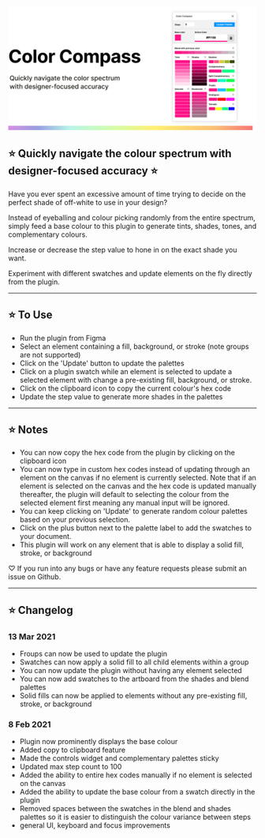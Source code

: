 ![Figma Color Compass](./colorartwork.jpg)

## ⭐️ Quickly navigate the colour spectrum with designer-focused accuracy ⭐️

Have you ever spent an excessive amount of time trying to decide on the perfect shade of off-white to use in your design?

Instead of eyeballing and colour picking randomly from the entire spectrum, simply feed a base colour to this plugin to generate tints, shades, tones, and complementary colours.

Increase or decrease the step value to hone in on the exact shade you want.

Experiment with different swatches and update elements on the fly directly from the plugin.

---

## ⭐️ To Use

- Run the plugin from Figma
- Select an element containing a fill, background, or stroke (note groups are not supported)
- Click on the 'Update' button to update the palettes
- Click on a plugin swatch while an element is selected to update a selected element with change a pre-existing fill, background, or stroke.
- Click on the clipboard icon to copy the current colour's hex code
- Update the step value to generate more shades in the palettes

---

## ⭐️ Notes

- You can now copy the hex code from the plugin by clicking on the clipboard icon
- You can now type in custom hex codes instead of updating through an element on the canvas if no element is currently selected. Note that if an element is selected on the canvas and the hex code is updated manually thereafter, the plugin will default to selecting the colour from the selected element first meaning any manual input will be ignored.
- You can keep clicking on 'Update' to generate random colour palettes based on your previous selection.
- Click on the plus button next to the palette label to add the swatches to your document.
- This plugin will work on any element that is able to display a solid fill, stroke, or background

♡ If you run into any bugs or have any feature requests please submit an issue on Github.

---

## ⭐️ Changelog

### 13 Mar 2021
- Froups can now be used to update the plugin
- Swatches can now apply a solid fill to all child elements within a group
- You can now update the plugin without having any element selected
- You can now add swatches to the artboard from the shades and blend palettes
- Solid fills can now be applied to elements without any pre-existing fill, stroke, or background

### 8 Feb 2021

- Plugin now prominently displays the base colour
- Added copy to clipboard feature
- Made the controls widget and complementary palettes sticky
- Updated max step count to 100
- Added the ability to entire hex codes manually if no element is selected on the canvas
- Added the ability to update the base colour from a swatch directly in the plugin
- Removed spaces between the swatches in the blend and shades palettes so it is easier to distinguish the colour variance between steps
- general UI, keyboard and focus improvements